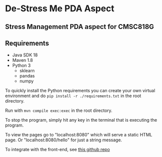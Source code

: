 # De-Stress Me PDA Aspect
## Stress Management PDA aspect for CMSC818G

## Requirements
* Java SDK 18
* Maven 1.8
* Python 3
  * sklearn
  * pandas
  * numpy

To quickly install the Python requirements you can create your own virtual environment and do `pip install -r ./requirements.txt` in the root directory.

Run with `mvn compile exec:exec` in the root directory.

To stop the program, simply hit any key in the terminal that is executing the program.

To view the pages go to "localhost:8080" which will serve a static HTML page. Or "localhost:8080/hello" for just a string message.

To integrate with the front-end, see [this github repo](https://github.com/HyemiSong/PDA-App/)

